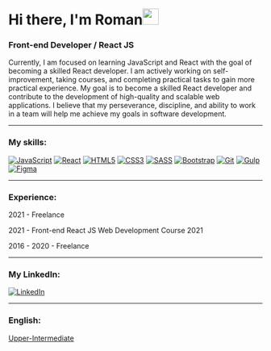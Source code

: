 <h1>Hi there, I'm Roman<img src="https://github.com/blackcater/blackcater/raw/main/images/Hi.gif" height="32"></h1>

<h3>Front-end Developer / React JS</h3>
<p>
Currently, I am focused on learning JavaScript and React with the goal of becoming a skilled React developer. I am actively working on self-improvement, taking courses, and completing practical tasks to gain more practical experience. My goal is to become a skilled React developer and contribute to the development of high-quality and scalable web applications. I believe that my perseverance, discipline, and ability to work in a team will help me achieve my goals in software development.
</p>
<hr>
<h3>My skills:</h3>

[![JavaScript](https://img.shields.io/badge/javascript-%23323330.svg?style=for-the-badge&logo=javascript&logoColor=%23F7DF1E)](#)
[![React](https://img.shields.io/badge/react-%2320232a.svg?style=for-the-badge&logo=react&logoColor=%2361DAFB)](#)
[![HTML5](https://img.shields.io/badge/html5-%23E34F26.svg?style=for-the-badge&logo=html5&logoColor=white)](#)
[![CSS3](https://img.shields.io/badge/css3-%231572B6.svg?style=for-the-badge&logo=css3&logoColor=white)](#)
[![SASS](https://img.shields.io/badge/SASS-hotpink.svg?style=for-the-badge&logo=SASS&logoColor=white)](#)
[![Bootstrap](https://img.shields.io/badge/bootstrap-%23563D7C.svg?style=for-the-badge&logo=bootstrap&logoColor=white)](#)
[![Git](https://img.shields.io/badge/git-%23F05033.svg?style=for-the-badge&logo=git&logoColor=white)](#)
[![Gulp](https://img.shields.io/badge/GULP-%23CF4647.svg?style=for-the-badge&logo=gulp&logoColor=white)](#)
[![Figma](https://img.shields.io/badge/figma-%23F24E1E.svg?style=for-the-badge&logo=figma&logoColor=white)](#)

<hr>
<h3>Experience:</h3>
<p>2021 - Freelance</p>
<p>2021 - Front-end React JS Web Development Course 2021</p>
<p>2016 - 2020 - Freelance</p>

<hr>
<h3>My LinkedIn:</h3>

[![LinkedIn](https://img.shields.io/badge/linkedin-%230077B5.svg?style=for-the-badge&logo=linkedin&logoColor=white)](https://www.linkedin.com/in/roman-pantiushenko-570184204/)

<!-- https://www.linkedin.com/in/roman-pantiushenko-570184204/ -->

<hr>
<h3>English:</h3>
<a href="https://www.linkedin.com/feed/update/urn:li:activity:7053058059899666432/">Upper-Intermediate</a>
<!-- https://www.linkedin.com/feed/update/urn:li:activity:7053058059899666432/ -->

